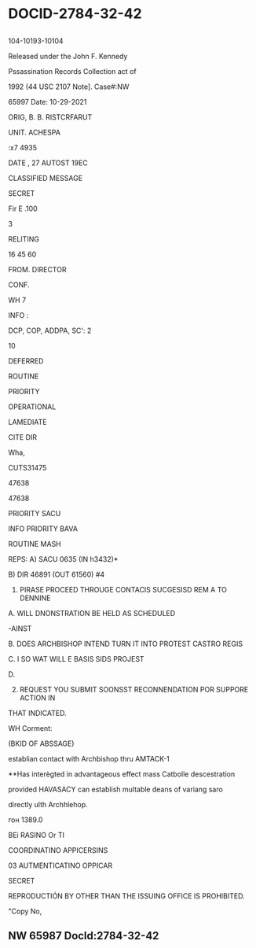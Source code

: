 # DOCID-2784-32-42

##
104-10193-10104

Released under the John F. Kennedy

Pssassination Records Collection act of

1992 (44 USC 2107 Note]. Case#:NW

65997 Date: 10-29-2021

ORIG, B. B. RISTCRFARUT

UNIT. ACHESPA

:x7 4935

DATE , 27 AUTOST 19EC

CLASSIFIED MESSAGE

SECRET

Fir E .100

3

RELITING

16 45 60

FROM. DIRECTOR

CONF.

WH 7

INFO :

DCP, COP, ADDPA, SC': 2

10

DEFERRED

ROUTINE

PRIORITY

OPERATIONAL

LAMEDIATE

CITE DIR

Wha,

CUTS31475

47638

47638

PRIORITY SACU

INFO PRIORITY BAVA

ROUTINE MASH

REPS: A) SACU 0635 (IN h3432)*

B) DIR 46891 (OUT 61560) #4

1. PIRASE PROCEED THROUGE CONTACIS SUCGESISD REM A TO DENNINE

A. WILL DNONSTRATION BE HELD AS SCHEDULED

-AINST

B. DOES ARCHBISHOP INTEND TURN IT INTO PROTEST CASTRO REGIS

C. I SO WAT WILL E BASIS SIDS PROJEST

D.

2. REQUEST YOU SUBMIT SOONSST RECONNENDATION POR SUPPORE ACTION IN

THAT INDICATED.

WH Corment:

(BKID OF ABSSAGE)

establian contact with Archbishop thru AMTACK-1

**Has interègted in advantageous effect mass Catbolle descestration

provided HAVASACY can establish multable deans of variang saro

directly ulth Archhlehop.

гон 1389.0

BEi RASINO Or TI

COORDINATINO APPICERSINS

03 AUTMENTICATINO OPPICAR

SECRET

REPRODUCTIÓN BY OTHER THAN THE ISSUING OFFICE IS PROHIBITED.

"Copy No,

NW 65987 Docld:2784-32-42
---

